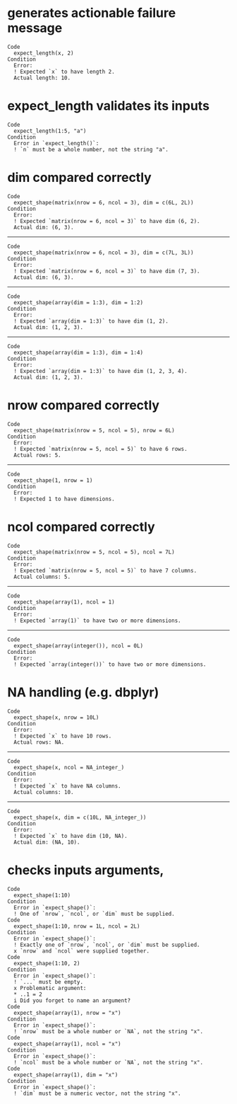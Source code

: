 # generates actionable failure message

    Code
      expect_length(x, 2)
    Condition
      Error:
      ! Expected `x` to have length 2.
      Actual length: 10.

# expect_length validates its inputs

    Code
      expect_length(1:5, "a")
    Condition
      Error in `expect_length()`:
      ! `n` must be a whole number, not the string "a".

# dim compared correctly

    Code
      expect_shape(matrix(nrow = 6, ncol = 3), dim = c(6L, 2L))
    Condition
      Error:
      ! Expected `matrix(nrow = 6, ncol = 3)` to have dim (6, 2).
      Actual dim: (6, 3).

---

    Code
      expect_shape(matrix(nrow = 6, ncol = 3), dim = c(7L, 3L))
    Condition
      Error:
      ! Expected `matrix(nrow = 6, ncol = 3)` to have dim (7, 3).
      Actual dim: (6, 3).

---

    Code
      expect_shape(array(dim = 1:3), dim = 1:2)
    Condition
      Error:
      ! Expected `array(dim = 1:3)` to have dim (1, 2).
      Actual dim: (1, 2, 3).

---

    Code
      expect_shape(array(dim = 1:3), dim = 1:4)
    Condition
      Error:
      ! Expected `array(dim = 1:3)` to have dim (1, 2, 3, 4).
      Actual dim: (1, 2, 3).

# nrow compared correctly

    Code
      expect_shape(matrix(nrow = 5, ncol = 5), nrow = 6L)
    Condition
      Error:
      ! Expected `matrix(nrow = 5, ncol = 5)` to have 6 rows.
      Actual rows: 5.

---

    Code
      expect_shape(1, nrow = 1)
    Condition
      Error:
      ! Expected 1 to have dimensions.

# ncol compared correctly

    Code
      expect_shape(matrix(nrow = 5, ncol = 5), ncol = 7L)
    Condition
      Error:
      ! Expected `matrix(nrow = 5, ncol = 5)` to have 7 columns.
      Actual columns: 5.

---

    Code
      expect_shape(array(1), ncol = 1)
    Condition
      Error:
      ! Expected `array(1)` to have two or more dimensions.

---

    Code
      expect_shape(array(integer()), ncol = 0L)
    Condition
      Error:
      ! Expected `array(integer())` to have two or more dimensions.

# NA handling (e.g. dbplyr)

    Code
      expect_shape(x, nrow = 10L)
    Condition
      Error:
      ! Expected `x` to have 10 rows.
      Actual rows: NA.

---

    Code
      expect_shape(x, ncol = NA_integer_)
    Condition
      Error:
      ! Expected `x` to have NA columns.
      Actual columns: 10.

---

    Code
      expect_shape(x, dim = c(10L, NA_integer_))
    Condition
      Error:
      ! Expected `x` to have dim (10, NA).
      Actual dim: (NA, 10).

# checks inputs arguments, 

    Code
      expect_shape(1:10)
    Condition
      Error in `expect_shape()`:
      ! One of `nrow`, `ncol`, or `dim` must be supplied.
    Code
      expect_shape(1:10, nrow = 1L, ncol = 2L)
    Condition
      Error in `expect_shape()`:
      ! Exactly one of `nrow`, `ncol`, or `dim` must be supplied.
      x `nrow` and `ncol` were supplied together.
    Code
      expect_shape(1:10, 2)
    Condition
      Error in `expect_shape()`:
      ! `...` must be empty.
      x Problematic argument:
      * ..1 = 2
      i Did you forget to name an argument?
    Code
      expect_shape(array(1), nrow = "x")
    Condition
      Error in `expect_shape()`:
      ! `nrow` must be a whole number or `NA`, not the string "x".
    Code
      expect_shape(array(1), ncol = "x")
    Condition
      Error in `expect_shape()`:
      ! `ncol` must be a whole number or `NA`, not the string "x".
    Code
      expect_shape(array(1), dim = "x")
    Condition
      Error in `expect_shape()`:
      ! `dim` must be a numeric vector, not the string "x".

